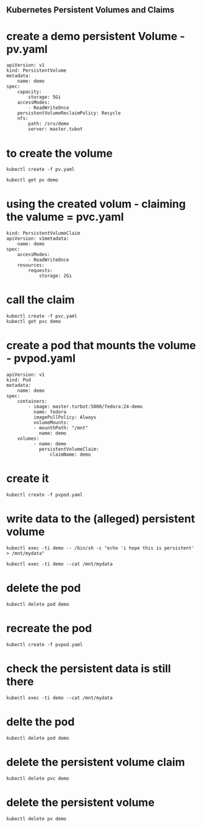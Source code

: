 ## Kubernetes Persistent Volumes and Claims 

# create a demo persistent Volume - pv.yaml
	apiVersion: v1
	kind: PersistentVolume
	metadata:
		name: demo
	spec:
		capacity:
			storage: 5Gi
		accessModes:
			- ReadWriteOnce
		persistentVolumeReclaimPolicy: Recycle
		nfs:
			path: /srv/demo
			server: master.tubot
	
# to create the volume
	kubectl create -f pv.yaml

	kubectl get pv demo

# using the created volum - claiming the valume = pvc.yaml
	kind: PersistentVolumeClaim
	apiVersion: v1metadata:
		name: demo
	spec:
		accessModes:
			- ReadWriteOnce
		resources:
			requests:
				storage: 2Gi

# call the claim
	kubectl create -f pvc.yaml
	kubectl get pvc demo

# create a pod that mounts the volume - pvpod.yaml
	apiVersion: v1
	kind: Pod
	metadata:
		name: demo
	spec:
		containers:
			- image: master.turbot:5000/fedora:24-demo
			  name: fedora
			  imagePullPolicy: Always
			  volumeMounts:
			  - mounthPath: "/mnt"
			    name: demo
		volumes:
			  - name: demo
			    persistentVolumeClaim:
					claimName: demo
	
# create it
	kubectl create -f pvpod.yaml


# write data to the (alleged) persistent volume
	kubectl exec -ti demo -- /bin/sh -c "echo 'i hope this is persistent' > /mnt/mydata"

    kubectl exec -ti demo --cat /mnt/mydata

# delete the pod
	kubectl delete pod demo

# recreate the pod
	kubectl create -f pvpod.yaml

# check the persistent data is still there
	kubectl exec -ti demo --cat /mnt/mydata

# delte the pod
	kubectl delete pod demo

# delete the persistent volume claim
	kubectl delete pvc demo

# delete the persistent volume
	kubectl delete pv demo